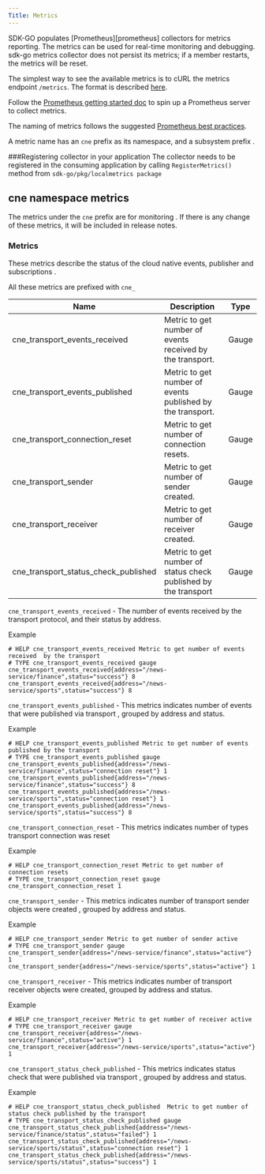 ```yaml
---
Title: Metrics
---
```


SDK-GO populates [Prometheus][prometheus]  collectors for metrics reporting. The metrics can be used for real-time monitoring and debugging.
sdk-go metrics collector does not persist its metrics; if a member restarts, the metrics will be reset.

The simplest way to see the available metrics is to cURL the metrics endpoint `/metrics`. The format is described [here](http://prometheus.io/docs/instrumenting/exposition_formats/).

Follow the [Prometheus getting started doc](http://prometheus.io/docs/introduction/getting_started/) to spin up a Prometheus server to collect metrics.

The naming of metrics follows the suggested [Prometheus best practices](http://prometheus.io/docs/practices/naming/).

A metric name has an `cne`  prefix as its namespace, and a subsystem prefix .

###Registering collector in your application
The collector needs to be registered in the consuming application by calling `RegisterMetrics()`  method from `sdk-go/pkg/localmetrics package`


## cne namespace metrics

The metrics under the `cne` prefix are for monitoring .  If there is any change of these metrics, it will be included in release notes.


### Metrics

These metrics describe the status of the cloud native events, publisher and subscriptions .

All these metrics are prefixed with `cne_`

| Name                        | Description                                              | Type    |
|-----------------------------|----------------------------------------------------------|---------|
| cne_transport_events_received | Metric to get number of events received  by the transport.   | Gauge |
| cne_transport_events_published       | Metric to get number of events published by the transport.  | Gauge   |
| cne_transport_connection_reset   | Metric to get number of connection resets.  | Gauge   |
| cne_transport_sender             | Metric to get number of sender created.  | Gauge   |
| cne_transport_receiver           | Metric to get number of receiver created.  | Gauge   |
| cne_transport_status_check_published | Metric to get number of status check published by the transport | Gauge |

`cne_transport_events_received` -  The number of events received by the transport protocol, and their status by address.

Example
``` 
# HELP cne_transport_events_received Metric to get number of events received  by the transport
# TYPE cne_transport_events_received gauge
cne_transport_events_received{address="/news-service/finance",status="success"} 8
cne_transport_events_received{address="/news-service/sports",status="success"} 8
```

`cne_transport_events_published` -  This metrics indicates number of events that were published via transport , grouped by address and status.

Example
```
# HELP cne_transport_events_published Metric to get number of events published by the transport
# TYPE cne_transport_events_published gauge
cne_transport_events_published{address="/news-service/finance",status="connection reset"} 1
cne_transport_events_published{address="/news-service/finance",status="success"} 8
cne_transport_events_published{address="/news-service/sports",status="connection reset"} 1
cne_transport_events_published{address="/news-service/sports",status="success"} 8
```

`cne_transport_connection_reset` -  This metrics indicates number of types transport connection was reset

Example
```
# HELP cne_transport_connection_reset Metric to get number of connection resets
# TYPE cne_transport_connection_reset gauge
cne_transport_connection_reset 1
```

`cne_transport_sender` -  This metrics indicates number of transport sender objects were created , grouped by address and status.

Example
```
# HELP cne_transport_sender Metric to get number of sender active
# TYPE cne_transport_sender gauge
cne_transport_sender{address="/news-service/finance",status="active"} 1
cne_transport_sender{address="/news-service/sports",status="active"} 1
```

`cne_transport_receiver` -  This metrics indicates number of transport receiver objects were created, grouped by address and status.

Example
```
# HELP cne_transport_receiver Metric to get number of receiver active
# TYPE cne_transport_receiver gauge
cne_transport_receiver{address="/news-service/finance",status="active"} 1
cne_transport_receiver{address="/news-service/sports",status="active"} 1
```

`cne_transport_status_check_published` -  This metrics indicates status check that were published via transport , grouped by address and status.

Example
```
# HELP cne_transport_status_check_published  Metric to get number of status check published by the transport
# TYPE cne_transport_status_check_published gauge
cne_transport_status_check_published{address="/news-service/finance/status",status="failed"} 1
cne_transport_status_check_published{address="/news-service/sports/status",status="connection reset"} 1
cne_transport_status_check_published{address="/news-service/sports/status",status="success"} 1
```



